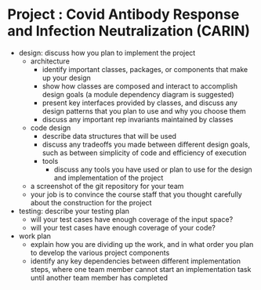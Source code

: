 # Project : Covid Antibody Response and Infection Neutralization (CARIN)
- design: discuss how you plan to implement the project
    - architecture
        - identify important classes, packages, or components that make up your design
        - show how classes are composed and interact to accomplish design goals (a module dependency diagram is suggested)
        - present key interfaces provided by classes, and discuss any design patterns that you plan to use and why you choose them
        - discuss any important rep invariants maintained by classes
    - code design
        - describe data structures that will be used
        - discuss any tradeoffs you made between different design goals, such as between simplicity of code and efficiency of execution
      - tools
        - discuss any tools you have used or plan to use for the design and implementation of the project
    - a screenshot of the git repository for your team
    - your job is to convince the course staff that you thought carefully about the construction for the project
- testing: describe your testing plan
    - will your test cases have enough coverage of the input space?
    - will your test cases have enough coverage of your code?
- work plan
    - explain how you are dividing up the work, and in what order you plan to develop the various project components
    - identify any key dependencies between different implementation steps, where one team member cannot start an implementation task until another team member has completed
